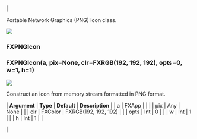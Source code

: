 | 

Portable Network Graphics (PNG) Icon class.

![](../SIMACAERefImages/gui-fxpngicon.png)

### FXPNGIcon

###   

### FXPNGIcon(a, pix=None, clr=FXRGB(192, 192, 192), opts=0, w=1, h=1)  
![](../IconsReference/butix_top_wline.png)

Construct an icon from memory stream formatted in PNG format.

| **Argument** | **Type** | **Default** | **Description** |
| a | FXApp |   |   |
| pix | Any  | None |   |
| clr | FXColor | FXRGB(192, 192, 192) |   |
| opts | Int | 0 |   |
| w | Int | 1 |   |
| h | Int | 1 |   |



 |